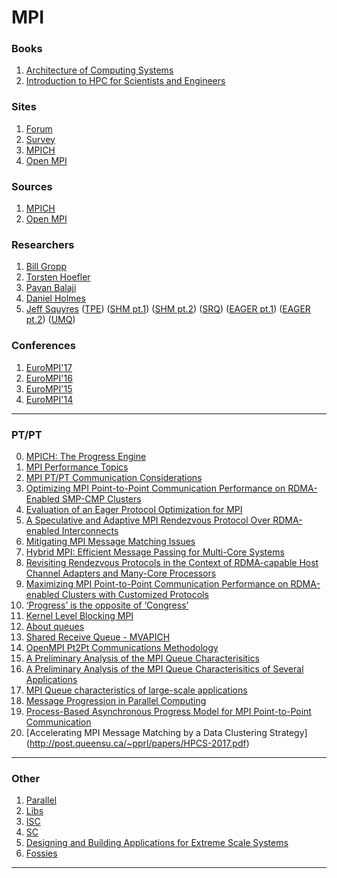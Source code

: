 # MPI

### Books
1. [Architecture of Computing Systems](https://nsu.ru/xmlui/bitstream/handle/nsu/935/khor32.pdf)
2. [Introduction to HPC for Scientists and Engineers](https://pdfs.semanticscholar.org/d45e/c41b45caa8686fa1788d9191ab4044a18a83.pdf)

### Sites
1. [Forum](http://mpi-forum.org/)
2. [Survey](https://computing.llnl.gov/tutorials/mpi/)
3. [MPICH](http://www.mpich.org/)
4. [Open MPI](https://www.open-mpi.org/)

### Sources
1. [MPICH](https://github.com/jeffhammond/mpich)
2. [Open MPI](https://github.com/open-mpi/ompi)

### Researchers
1. [Bill Gropp](http://wgropp.cs.illinois.edu/)
2. [Torsten Hoefler](https://htor.inf.ethz.ch/)
3. [Pavan Balaji](http://www.mcs.anl.gov/~balaji/index.php)
4. [Daniel Holmes](https://www.epcc.ed.ac.uk/blogs/daniel-holmes)
5. [Jeff Squyres](http://blogs.cisco.com/author/jeffsquyres)
([TPE](https://blogs.cisco.com/performance/mpi-progress))
([SHM pt.1](http://blogs.cisco.com/performance/shared-memory-as-an-mpi-transport))
([SHM pt.2](https://blogs.cisco.com/performance/shared-memory-as-an-mpi-transport-part-2))
([SRQ](https://blogs.cisco.com/performance/shared-receive-queues))
([EAGER pt.1](http://blogs.cisco.com/performance/what-is-an-mpi-eager-limit))
([EAGER pt.2](https://blogs.cisco.com/performance/eager-limits-part-2))
([UMQ](https://blogs.cisco.com/performance/unexpected-messages-evil))

### Conferences
1. [EuroMPI'17](http://www.mcs.anl.gov/eurompi2017/)
2. [EuroMPI'16](http://www.eurompi2016.ed.ac.uk/)
3. [EuroMPI'15](http://eurompi2015.bordeaux.inria.fr/)
4. [EuroMPI'14](http://eurompi2014.org/)

--------------------------------------------------------------------

### PT/PT
0. [MPICH: The Progress Engine](https://wiki.mpich.org/mpich/index.php/The_Progress_Engine)
1. [MPI Performance Topics](https://computing.llnl.gov/tutorials/mpi_performance/)
2. [MPI PT/PT Communication Considerations](http://www.ibm.com/support/knowledgecenter/SSFK3V_1.3.0/com.ibm.cluster.pe.v1r3.pe400.doc/am106_pclptp.htm)
3. [Optimizing MPI Point-to-Point Communication Performance on RDMA-Enabled SMP-CMP Clusters](http://diginole.lib.fsu.edu/islandora/object/fsu%3A183307)
4. [Evaluation of an Eager Protocol Optimization for MPI](http://www.sandia.gov/~rbbrigh/papers/eager.pdf)
5. [A Speculative and Adaptive MPI Rendezvous Protocol Over RDMA-enabled Interconnects](http://post.queensu.ca/~pprl/papers/IJPP-2009.pdf)
6. [Mitigating MPI Message Matching Issues](http://www.nextplatform.com/2016/06/27/mitigating-mpi-message-matching-issues/)
7. [Hybrid MPI: Efficient Message Passing for Multi-Core Systems](https://htor.inf.ethz.ch/publications/img/friedley-hmpi-sc13.pdf)
8. [Revisiting Rendezvous Protocols in the Context of RDMA-capable Host Channel Adapters and Many-Core Processors](http://www-sys-aics.riken.jp/Members/bgerofi/papers/mpiforum13.pdf)
9. [Maximizing MPI Point-to-Point Communication Performance on RDMA-enabled Clusters with Customized Protocols](http://websrv.cs.fsu.edu/~xyuan/paper/09ics.pdf)
10. [‘Progress’ is the opposite of ‘Congress’](http://cw.squyres.com/columns/2005-05-CW-MPI-Mechanic.pdf)
11. [Kernel Level Blocking MPI](http://www-sys-aics.riken.jp/ResearchTopics/com/KernelLevelBlockingMPI.html)
12. [About queues](http://mpi-forum.org/docs/msgq.5.pdf)
13. [Shared Receive Queue - MVAPICH](http://citeseerx.ist.psu.edu/viewdoc/download?doi=10.1.1.92.8328&rep=rep1&type=pdf)
14. [OpenMPI Pt2Pt Communications Methodology](https://www.open-mpi.org/papers/euro-pvmmpi-2004-p2p/euro-pvmmpi-2004-p2p.pdf)
15. [A Preliminary Analysis of the MPI Queue Characterisitics](http://www.cs.sandia.gov/~rbbrigh/papers/mpi-queue-apps.pdf)
16. [A Preliminary Analysis of the MPI Queue Characterisitics of Several Applications](https://pdfs.semanticscholar.org/14d3/c4a56abb7680d6523c0bc88d80899b631a09.pdf)
17. [MPI Queue characteristics of large-scale applications](https://cug.org/5-publications/proceedings_attendee_lists/CUG10CD/pages/1-program/final_program/CUG10_Proceedings/pages/authors/16-18Thursday/16A-Keller-paper.pdf)
18. [Message Progression in Parallel Computing](https://htor.inf.ethz.ch/publications/img/hoefler-ib-threads.pdf)
19. [Process-Based Asynchronous Progress Model for MPI Point-to-Point Communication](http://www.mcs.anl.gov/~balaji/pubs/2017/hpcc/hpcc17.casper-pt2pt.pdf)
20. [Accelerating MPI Message Matching by a Data Clustering Strategy] (http://post.queensu.ca/~pprl/papers/HPCS-2017.pdf)
--------------------------------------------------------------------
### Other
1. [Parallel](http://parallel.ru/)
2. [Libs](http://www.mcs.anl.gov/research/projects/mpi/libraries.html)
3. [ISC](http://isc-hpc.com/)
4. [SC](http://supercomputing.org/)
5. [Designing and Building Applications for Extreme Scale Systems](http://wgropp.cs.illinois.edu/courses/cs598-s16/)
6. [Fossies](https://fossies.org/)

--------------------------------------------------------------------
